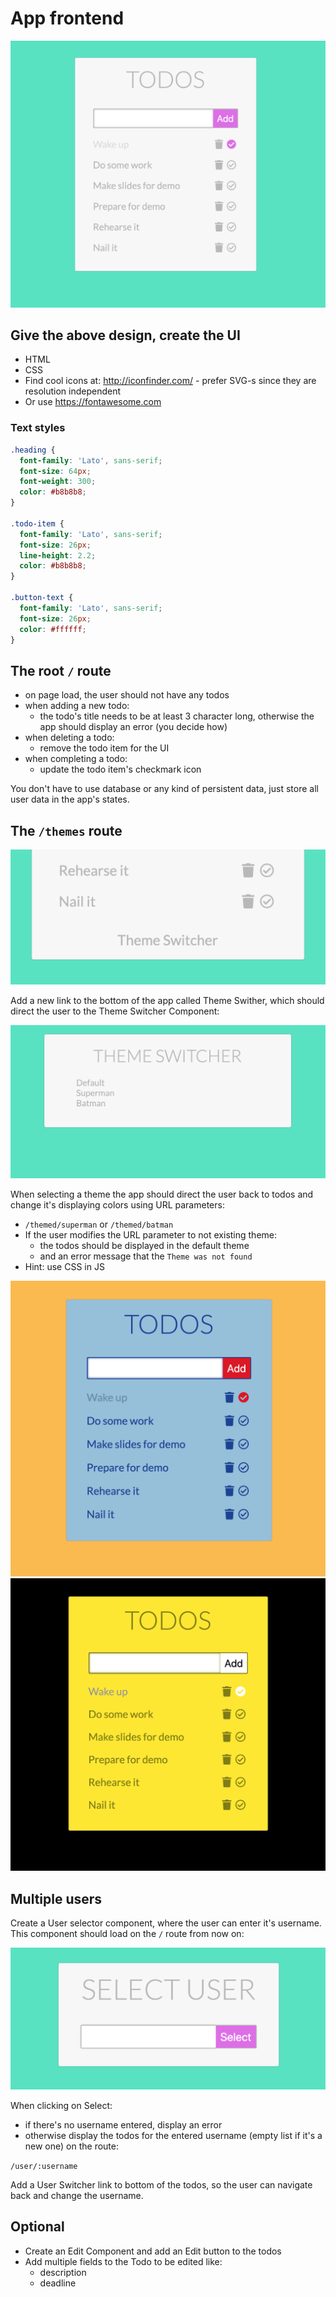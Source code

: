 # App frontend

![Todo mockup](../assets/todos.png)

## Give the above design, create the UI

- HTML
- CSS
- Find cool icons at: http://iconfinder.com/ - prefer SVG-s since they are
  resolution independent
- Or use https://fontawesome.com

### Text styles

```css
.heading {
  font-family: 'Lato', sans-serif;
  font-size: 64px;
  font-weight: 300;
  color: #b8b8b8;
}

.todo-item {
  font-family: 'Lato', sans-serif;
  font-size: 26px;
  line-height: 2.2;
  color: #b8b8b8;
}

.button-text {
  font-family: 'Lato', sans-serif;
  font-size: 26px;
  color: #ffffff;
}
```

## The root `/` route

- on page load, the user should not have any todos
- when adding a new todo:
  - the todo's title needs to be at least 3 character
  long, otherwise the app should display an error (you decide how)
- when deleting a todo:
  - remove the todo item for the UI
- when completing a todo:
  - update the todo item's checkmark icon

You don't have to use database or any kind of persistent data, just store all user data in the app's states.

## The `/themes` route

![Theme switch link](../assets/switch-link.png)

Add a new link to the bottom of the app called Theme Swither, which should direct the user to the Theme Switcher Component:

![Theme switcher](../assets/theme-switcher.png)

When selecting a theme the app should direct the user back to todos and change it's displaying colors using URL parameters:

- `/themed/superman` or `/themed/batman`
- If the user modifies the URL parameter to not existing theme:
  - the todos should be displayed in the default theme
  - and an error message that the `Theme was not found`
- Hint: use CSS in JS

![Superman](../assets/todos-superman.png)
![Batman](../assets/todos-batman.png)


## Multiple users

Create a User selector component, where the user can enter it's username. This component should load on the `/` route from now on:

![User selector](../assets/user.png)

When clicking on Select:
  - if there's no username entered, display an error
  - otherwise display the todos for the entered username (empty list if it's a new one) on the route:

`/user/:username`

Add a User Switcher link to bottom of the todos, so the user can navigate back and change the username.

## Optional

- Create an Edit Component and add an Edit button to the todos
- Add multiple fields to the Todo to be edited like:
  - description
  - deadline
